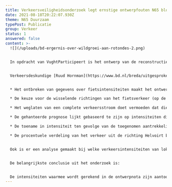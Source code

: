 ```yaml
---
title: Verkeersveiligheidsonderzoek legt ernstige ontwerpfouten N65 bloot
date: 2021-08-18T20:22:07.930Z
theme: N65 Duurzaam
typePost: Publicatie
group: Verkeer
status: 1
answered: false
content: >-
  ![](/uploads/bd-ergernis-over-wildgroei-aan-rotondes-2.png)


  In opdracht van VughtParticipeert is het ontwerp van de reconstructie van de N65 onderzocht op verkeersveiligheid en doorstroming op de hoofdrijbaan. Het blijkt dat de geplande ovondes bij Vijverbosweg/Boslaan en Helvoirtseweg/J.F. Kennedylaan ronduit onveilig zijn. Daarnaast is het twijfelachtig of het doorgaande verkeer na reconstructie zonder files zal kunnen doorrijden.


  Verkeersdeskundige [Ruud Hornman](https://www.bd.nl/breda/uitgesproken-verkeers-expert-ruud-hornman-stopt-er-mee-verkeer-is-sowieso-altijd-ellende~a41d83ee/) heeft het ontwerp van de reconstructie N65 en de onderliggende gegevens over verkeersaantallen onderzocht en kwam tot een aantal ontluisterende conclusies:


  * Het ontbreken van gegevens over fietsintensiteiten maakt het ontwerp onverantwoord. Een gedegen inventarisatie is noodzakelijk om dit essentiële inzicht te krijgen

  * De keuze voor de wisselende richtingen van het fietsverkeer (op de ovondes) doet een forse afbreuk aan de veiligheid van het ontwerp

  * Het weglaten van een complete verkeersstroom doet vermoeden dat die als onwelgevallig werd geacht bij het opstellen van de ontwerpnota

  * De gehanteerde prognose lijkt gebaseerd te zijn op intensiteiten die gemiddeld zijn over alle dagen van de week. Het zijn echter juist de werkdagen die als maatgevend beschouwd moeten worden. Alleen op basis hiervan is er al sprake van een onderschatting van 15%

  * De toename in intensiteit ten gevolge van de toegenomen aantrekkelijkheid van N65 lijkt in vergelijking met bijvoorbeeld de N284 erg laag ingeschat. Vooral de stapeling van het onderschatten van waarden kan leiden tot niet te repareren situaties na uitvoering van dit ontwerp

  * De procentuele verdeling van het verkeer uit de richting Helvoirt bij de ovonde is in de ontwerpnota hetzelfde als bij de tellingen uit 2014. Dit is gegeven het verdwijnen van de kruising met de Martinilaan/De Bréautélaan zeer waarschijnlijk onjuist.


  Ook is er een analyse gemaakt bij welke verkeersintensiteiten van lokaal verkeer over de ovondes de afritten van de N65 gaan vollopen en er dus terugslag (files) op de hoofdrijbaan ontstaat. Hieruit blijkt dat met regelmatige files op de hoofdrijbaan rekening moet worden gehouden, waardoor een van de, voor Provincie en RWS, belangrijkste doelstellingen niet gehaald zal worden.


  De belangrijkste conclusie uit het onderzoek is:


  De intensiteiten waarmee wordt gerekend in de ontwerpnota zijn aantoonbaar onjuist en onvolledig. Op grond van deze conclusie is doorgaan met het voorliggende ontwerp bestuurlijk zeer onzorgvuldig. Nogmaals moet worden benadrukt dat congestie op en onveiligheid van de rotondes niet meer gerepareerd kunnen worden na uitvoering van dit ontwerp
---
```

